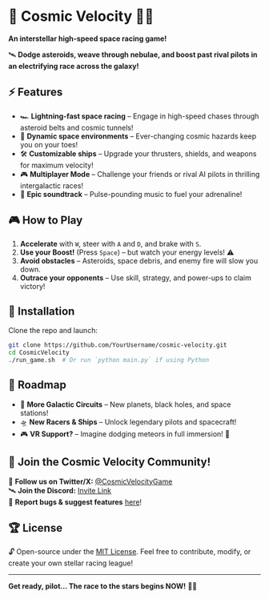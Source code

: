 # 🌌 Cosmic Velocity 🚀💫

**An interstellar high-speed space racing game!**

🛰️ **Dodge asteroids, weave through nebulae, and boost past rival pilots in an electrifying race across the galaxy!**

## ⚡ Features

- 🏎️ **Lightning-fast space racing** – Engage in high-speed chases through asteroid belts and cosmic tunnels!
- 🌠 **Dynamic space environments** – Ever-changing cosmic hazards keep you on your toes!
- 🛠️ **Customizable ships** – Upgrade your thrusters, shields, and weapons for maximum velocity!
- 🎮 **Multiplayer Mode** – Challenge your friends or rival AI pilots in thrilling intergalactic races!
- 🎵 **Epic soundtrack** – Pulse-pounding music to fuel your adrenaline!

## 🎮 How to Play

1. **Accelerate** with `W`, steer with `A` and `D`, and brake with `S`.
2. **Use your Boost!** (Press `Space`) – but watch your energy levels! ⚠️
3. **Avoid obstacles** – Asteroids, space debris, and enemy fire will slow you down.
4. **Outrace your opponents** – Use skill, strategy, and power-ups to claim victory!

## 🔧 Installation

Clone the repo and launch:

```bash
git clone https://github.com/YourUsername/cosmic-velocity.git
cd CosmicVelocity
./run_game.sh  # Or run `python main.py` if using Python
```

## 🚀 Roadmap

- 🌌 **More Galactic Circuits** – New planets, black holes, and space stations!
- 🛸 **New Racers & Ships** – Unlock legendary pilots and spacecraft!
- 🎮 **VR Support?** – Imagine dodging meteors in full immersion! 👀

## 💬 Join the Cosmic Velocity Community!

🚀 **Follow us on Twitter/X:** [@CosmicVelocityGame](https://twitter.com/CosmicVelocityGame)  
🛰️ **Join the Discord:** [Invite Link](https://discord.gg/yourgame)  
🌠 **Report bugs & suggest features** [here](https://github.com/YourUsername/CosmicVelocity/issues)!

## 🏆 License

🔓 Open-source under the [MIT License](LICENSE). Feel free to contribute, modify, or create your own stellar racing league!

---

**Get ready, pilot... The race to the stars begins NOW!** 🚀✨
